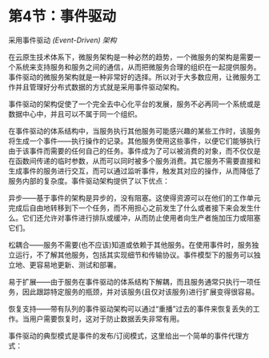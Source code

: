 # 第4节：事件驱动

采用事件驱动 *(Event-Driven)* *架构*

在云原生技术体系下，微服务架构是一种必然的趋势，一个微服务的架构是需要一个系统来支持服务和服务之间的通信，从而把微服务合理的组织在一起提供服务。事件驱动的微服务架构就是一种非常好的选择。所以对于大多数应用，让微服务工作并且管理好分布式数据的方式就是采用事件驱动架构。

事件驱动的架构促使了一个完全去中心化平台的发展，服务不必再同一个系统或是数据中心中，并且可以不属于同一个组织。

在事件驱动的体系结构中，当服务执行其他服务可能感兴趣的某些工作时，该服务将生成一个事件——执行操作的记录。其他服务使用这些事件，以便它们能够执行由于该事件而需要的任何自己的任务。事件成为了可以被消费的对象，而不仅仅是在函数间传递的临时参数，从而可以同时被多个服务消费。其它服务不需要直接和生成事件的服务进行交互，而可以通过监听事件，触发其对应的操作，从而降低了服务内部的复杂度。事件驱动架构提供了以下优点：

异步——基于事件的架构是异步的，没有阻塞。这使得资源可以在他们的工作单元完成后自由地转移到下一个任务，而不用担心之前发生了什么或者接下来会发生什么。它们还允许对事件进行排队或缓冲，从而防止使用者向生产者施加压力或阻塞它们。

松耦合——服务不需要(也不应该)知道或依赖于其他服务。在使用事件时，服务独立运行，不了解其他服务，包括其实现细节和传输协议。事件模型下的服务可以独立地、更容易地更新、测试和部署。

易于扩展——由于服务在事件驱动的体系结构下解耦，而且服务通常只执行一项任务，因此跟踪特定服务的瓶颈，并对该服务(且仅对该服务)进行扩展变得很容易。

恢复支持——带有队列的事件驱动架构可以通过“重播”过去的事件来恢复丢失的工作。当用户需要恢复时，这对于防止数据丢失非常有用。

事件驱动的典型模式是事件的发布/订阅模式，这里给出一个简单的事件代理方式：